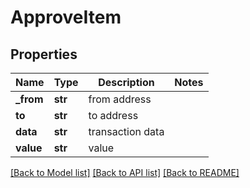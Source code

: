 # ApproveItem

## Properties
Name | Type | Description | Notes
------------ | ------------- | ------------- | -------------
**_from** | **str** | from address | 
**to** | **str** | to address | 
**data** | **str** | transaction data | 
**value** | **str** | value | 

[[Back to Model list]](../README.md#documentation-for-models) [[Back to API list]](../README.md#documentation-for-api-endpoints) [[Back to README]](../README.md)


